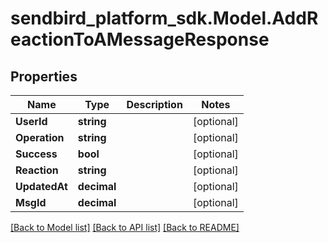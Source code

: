 
# sendbird_platform_sdk.Model.AddReactionToAMessageResponse

## Properties

Name | Type | Description | Notes
------------ | ------------- | ------------- | -------------
**UserId** | **string** |  | [optional] 
**Operation** | **string** |  | [optional] 
**Success** | **bool** |  | [optional] 
**Reaction** | **string** |  | [optional] 
**UpdatedAt** | **decimal** |  | [optional] 
**MsgId** | **decimal** |  | [optional] 

[[Back to Model list]](../README.md#documentation-for-models)
[[Back to API list]](../README.md#documentation-for-api-endpoints)
[[Back to README]](../README.md)

